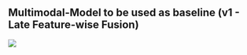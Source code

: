 ## Multimodal-Model to be used as baseline (v1 - Late Feature-wise Fusion)
![](https://github.com/convman/Multimodal-MOSEI/blob/master/multimodal%20baselines/v1%20-%20late%20fusion/images/multimodal_graph.png)
